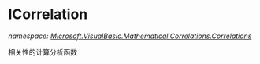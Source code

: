 ﻿# ICorrelation
_namespace: [Microsoft.VisualBasic.Mathematical.Correlations.Correlations](./index.md)_

相关性的计算分析函数




